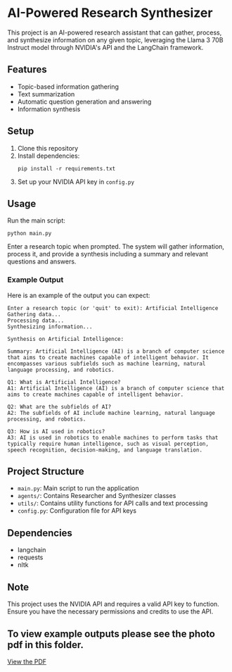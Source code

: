 # AI-Powered Research Synthesizer

This project is an AI-powered research assistant that can gather, process, and synthesize information on any given topic, leveraging the Llama 3 70B Instruct model through NVIDIA's API and the LangChain framework.

## Features

- Topic-based information gathering
- Text summarization
- Automatic question generation and answering
- Information synthesis

## Setup

1. Clone this repository
2. Install dependencies:
   ```
   pip install -r requirements.txt
   ```
3. Set up your NVIDIA API key in `config.py`

## Usage

Run the main script:

```
python main.py
```

Enter a research topic when prompted. The system will gather information, process it, and provide a synthesis including a summary and relevant questions and answers.

### Example Output

Here is an example of the output you can expect:

```
Enter a research topic (or 'quit' to exit): Artificial Intelligence
Gathering data...
Processing data...
Synthesizing information...

Synthesis on Artificial Intelligence:

Summary: Artificial Intelligence (AI) is a branch of computer science that aims to create machines capable of intelligent behavior. It encompasses various subfields such as machine learning, natural language processing, and robotics.

Q1: What is Artificial Intelligence?
A1: Artificial Intelligence (AI) is a branch of computer science that aims to create machines capable of intelligent behavior.

Q2: What are the subfields of AI?
A2: The subfields of AI include machine learning, natural language processing, and robotics.

Q3: How is AI used in robotics?
A3: AI is used in robotics to enable machines to perform tasks that typically require human intelligence, such as visual perception, speech recognition, decision-making, and language translation.
```

## Project Structure

- `main.py`: Main script to run the application
- `agents/`: Contains Researcher and Synthesizer classes
- `utils/`: Contains utility functions for API calls and text processing
- `config.py`: Configuration file for API keys

## Dependencies

- langchain
- requests
- nltk

## Note

This project uses the NVIDIA API and requires a valid API key to function. Ensure you have the necessary permissions and credits to use the API.


## To view example outputs please see the photo pdf in this folder. 
[View the PDF](https://github.com/stochastic-sisyphus/Portfolio/blob/main/AI-Research-Synthesizer/Photo.pdf)
